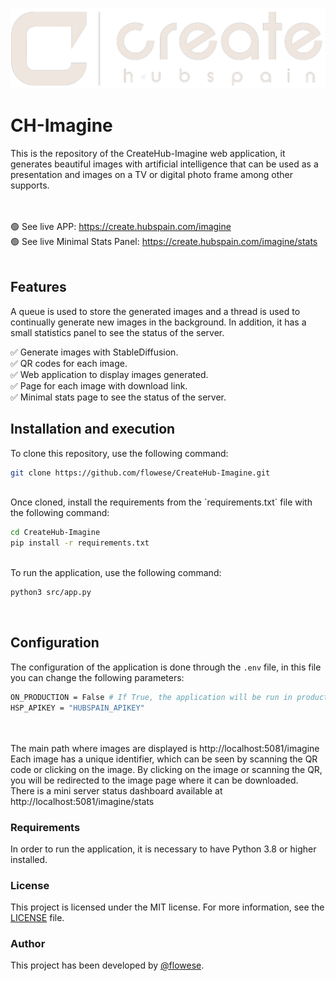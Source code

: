 ![create_logo](https://github.com/flowese/CreateHub-Imagine/blob/main/src/static/imgs/logo_wide.png?raw=true)

# CH-Imagine
This is the repository of the CreateHub-Imagine web application, it generates beautiful images with artificial intelligence that can be used as a presentation and images on a TV or digital photo frame among other supports.

<br><br>
🟢 See live APP: https://create.hubspain.com/imagine
<br>
🟢 See live Minimal Stats Panel: https://create.hubspain.com/imagine/stats
<br><br>

## Features
A queue is used to store the generated images and a thread is used to continually generate new images in the background. In addition, it has a small statistics panel to see the status of the server.
<br>

✅ Generate images with StableDiffusion.<br>
✅ QR codes for each image.<br>
✅ Web application to display images generated.<br>
✅ Page for each image with download link.<br>
✅ Minimal stats page to see the status of the server.<br>

## Installation and execution
To clone this repository, use the following command:

```bash
git clone https://github.com/flowese/CreateHub-Imagine.git
```
<br>
Once cloned, install the requirements from the `requirements.txt` file with the following command:
<br>
    
```bash
cd CreateHub-Imagine
pip install -r requirements.txt
```
<br>
To run the application, use the following command:
<br>

```bash
python3 src/app.py
```
<br>

## Configuration
The configuration of the application is done through the `.env` file, in this file you can change the following parameters:

```bash
ON_PRODUCTION = False # If True, the application will be run in production server mode
HSP_APIKEY = "HUBSPAIN_APIKEY"
```
<br>

<br>
The main path where images are displayed is http://localhost:5081/imagine
<br>
Each image has a unique identifier, which can be seen by scanning the QR code or clicking on the image. By clicking on the image or scanning the QR, you will be redirected to the image page where it can be downloaded.
<br>
There is a mini server status dashboard available at http://localhost:5081/imagine/stats
<br>

### Requirements
In order to run the application, it is necessary to have Python 3.8 or higher installed.
<br>

### License
This project is licensed under the MIT license. For more information, see the [LICENSE]('https://github.com/flowese/CreateHub-Imagine/blob/main/LICENSE') file.
<br>

### Author
This project has been developed by [@flowese]('https://github.com/flowese').
